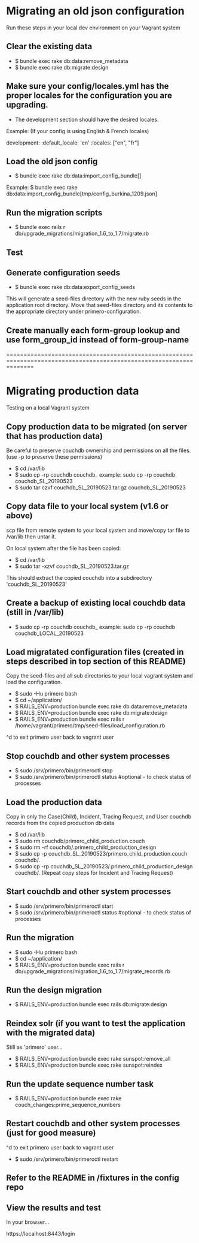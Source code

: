Migrating an old json configuration
===================================

Run these steps in your local dev environment on your Vagrant system


Clear the existing data
-----------------------
- $ bundle exec rake db:data:remove_metadata
- $ bundle exec rake db:migrate:design


Make sure your config/locales.yml has the proper locales for the configuration you are upgrading.
-------------------------------------------------------------------------------------------------
- The development section should have the desired locales.

Example:   (If your config is using English & French locales)

development:
  :default_locale: 'en'
  :locales: ["en", "fr"]


Load the old json config
------------------------
- $ bundle exec rake db:data:import_config_bundle[<path to json file>]

Example:
  $ bundle exec rake db:data:import_config_bundle[tmp/config_burkina_1209.json]


Run the migration scripts
-------------------------
- $ bundle exec rails r db/upgrade_migrations/migration_1.6_to_1.7/migrate.rb


Test
----


Generate configuration seeds
----------------------------
- $ bundle exec rake db:data:export_config_seeds

This will generate a seed-files directory with the new ruby seeds in the application root directory.
Move that seed-files directory and its contents to the appropriate directory under primero-configuration.

Create manually each form-group lookup and use form_group_id instead of form-group-name
-------------------------

====================================================================================================================


Migrating production data
===================================

Testing on a local Vagrant system


Copy production data to be migrated (on server that has production data)
------------------------------------------------------------------------
Be careful to preserve couchdb ownership and permissions on all the files.  (use -p to preserve these permissions)

- $ cd /var/lib
- $ sudo cp -rp couchdb couchdb_<tag info>
        example:   sudo cp -rp couchdb couchdb_SL_20190523
- $ sudo tar czvf couchdb_SL_20190523.tar.gz couchdb_SL_20190523


Copy data file to your local system (v1.6 or above)
---------------------------------------------------
scp file from remote system to your local system and move/copy tar file to /var/lib then untar it.

On local system after the file has been copied:
- $ cd /var/lib
- $ sudo tar -xzvf couchdb_SL_20190523.tar.gz

This should extract the copied couchdb into a subdirectory 'couchdb_SL_20190523'


Create a backup of existing local couchdb data (still in /var/lib)
-------------------------------------------------------------------
- $ sudo cp -rp couchdb couchdb_<tag info>
        example:   sudo cp -rp couchdb couchdb_LOCAL_20190523


Load migratated configuration files (created in steps described in top section of this README)
----------------------------------------------------------------------------------------------
Copy the seed-files and all sub directories to your local vagrant system and load the configuration.

- $ sudo -Hu primero bash
- $ cd ~/application/
- $ RAILS_ENV=production bundle exec rake db:data:remove_metadata
- $ RAILS_ENV=production bundle exec rake db:migrate:design
- $ RAILS_ENV=production bundle exec rails r /home/vagrant/primero/tmp/seed-files/load_configuration.rb

^d to exit primero user back to vagrant user


Stop couchdb and other system processes
---------------------------------------
- $ sudo /srv/primero/bin/primeroctl stop
- $ sudo /srv/primero/bin/primeroctl status   #optional - to check status of processes


Load the production data
------------------------
Copy in only the Case(Child), Incident, Tracing Request, and User couchdb records from the copied production db data

- $ cd /var/lib
- $ sudo rm couchdb/primero_child_production.couch
- $ sudo rm -rf couchdb/.primero_child_production_design
- $ sudo cp -p couchdb_SL_20190523/primero_child_production.couch couchdb/.
- $ sudo cp -rp couchdb_SL_20190523/.primero_child_production_design couchdb/.
(Repeat copy steps for Incident and Tracing Request)


Start couchdb and other system processes
---------------------------------------
- $ sudo /srv/primero/bin/primeroctl start
- $ sudo /srv/primero/bin/primeroctl status   #optional - to check status of processes


Run the migration
-----------------
- $ sudo -Hu primero bash
- $ cd ~/application/
- $ RAILS_ENV=production bundle exec rails r db/upgrade_migrations/migration_1.6_to_1.7/migrate_records.rb


Run the design migration
-------------------------------------------------------------------------
- $ RAILS_ENV=production bundle exec rails db:migrate:design


Reindex solr (if you want to test the application with the migrated data)
-------------------------------------------------------------------------
Still as 'primero' user...

- $ RAILS_ENV=production bundle exec rake sunspot:remove_all
- $ RAILS_ENV=production bundle exec rake sunspot:reindex


Run the update sequence number task
-------------------------------------------------------------------------
- $ RAILS_ENV=production bundle exec rake couch_changes:prime_sequence_numbers


Restart couchdb and other system processes (just for good measure)
------------------------------------------------------------------
^d to exit primero user back to vagrant user

- $ sudo /srv/primero/bin/primeroctl restart


Refer to the README in <locale>/fixtures in the config repo
------------------------------------------------------------------


View the results and test
-------------------------
In your browser...

https://localhost:8443/login
